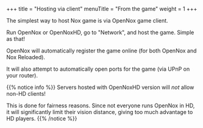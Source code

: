 +++
title = "Hosting via client"
menuTitle = "From the game"
weight = 1
+++

The simplest way to host Nox game is via OpenNox game client.

Run OpenNox or OpenNoxHD, go to "Network", and host the game. Simple as that!

OpenNox will automatically register the game online (for both OpenNox and Nox Reloaded).

It will also attempt to automatically open ports for the game (via UPnP on your router).

{{% notice info %}}
Servers hosted with OpenNoxHD version will _not_ allow non-HD clients!

This is done for fairness reasons. Since not everyone runs OpenNox in HD,
it will significantly limit their vision distance, giving too much advantage to HD players.
{{% /notice %}}